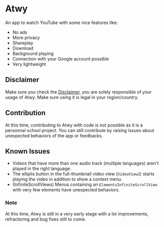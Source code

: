 # Atwy

An app to watch YouTube with some nice features like:
- No ads
- More privacy
- Shareplay
- Download
- Background playing
- Connection with your Google account possible
- Very lightweight

## Disclaimer
Make sure you check the [Disclaimer](https://github.com/b5i/Atwy/blob/main/DISCLAIMER.md), you are solely responsible of your usage of Atwy. Make sure using it is legal in your region/country.
 
## Contribution
At this time, contributing to Atwy with code is not possible as it is a personnal school project. You can still contribute by raising issues about unexpected behaviors of the app or feedbacks.

## Known Issues
- Videos that have more than one audio track (multiple languages) aren't played in the right language.
- The elliplis button in the full-thumbnail video view (`VideoView2`) starts playing the video in addition to show a context menu.
- (InfiniteScrollViews) Menus containing an `ElementsInfiniteScrollView` with very few elements have unexpected behaviors.

### Note
At this time, Atwy is still in a very early stage with a lot improvements, refractoring and bug fixes still to come.
